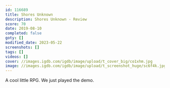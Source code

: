 ```yaml
---
id: 116689
title: Shores Unknown
description: Shores Unknown - Review
score: 70
date: 2019-08-10
completed: false
goty: []
modified_date: 2023-05-22
screenshots: []
tags: []
videos: []
cover: //images.igdb.com/igdb/image/upload/t_cover_big/co1xhm.jpg
image: //images.igdb.com/igdb/image/upload/t_screenshot_huge/sc6f4k.jpg
---
```

A cool little RPG. We just played the demo.